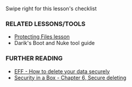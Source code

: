 [Title]: # (Et maintenant ?)
[Order]: # (5)

Swipe right for this lesson's checklist

### RELATED LESSONS/TOOLS

*   [Protecting Files lesson](umbrella://lesson/protecting-files)
*   Darik's Boot and Nuke tool guide

### FURTHER READING

*   [EFF - How to delete your data securely](https://ssd.eff.org/en/module/how-delete-your-data-securely)
*   [Security in a Box - Chapter 6, Secure deleting](https://securityinabox.org/chapter-6)